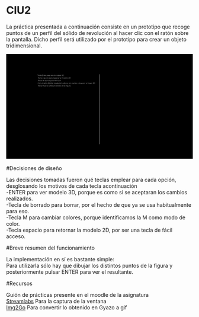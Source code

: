 # CIU2

La práctica presentada a continuación consiste en un prototipo que recoge puntos de un perfil del sólido de revolución al hacer clic con el ratón sobre la pantalla. Dicho perfil será utilizado por el prototipo para crear un objeto tridimensional.


  ![Ejemplo](https://github.com/q-ilargia/CIU2/blob/main/Gif%20CIU2.gif?raw=true)

#Decisiones de diseño

Las decisiones tomadas fueron qué teclas emplear para cada opción, desglosando los motivos de cada tecla acontinuación<br/>
-ENTER para ver modelo 3D, porque es como si se aceptaran los cambios realizados.<br/>
-Tecla de borrado para borrar, por el hecho de que ya se usa habitualmente para eso.<br/>
-Tecla M para cambiar colores, porque identificamos la M como modo de color.<br/>
-Tecla espacio para retornar la modelo 2D, por ser una tecla de fácil acceso.<br/>

#Breve resumen del funcionamiento

La implementación en sí es bastante simple:<br/>
Para utilizarla sólo hay que dibujar los distintos puntos de la figura y posteriormente pulsar ENTER para ver el resultante.

#Recursos

Guión de prácticas presente en el moodle de la asignatura<br/>
[Streamlabs](https://streamlabs.com/?l=es-ES) Para la captura de la ventana<br/>
[Img2Go](https://www.img2go.com/es) Para convertir lo obtenido en Gyazo a gif<br/>
